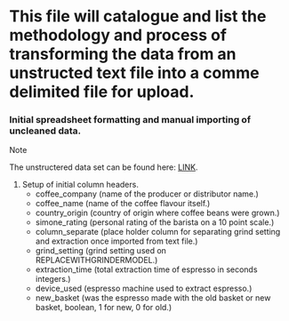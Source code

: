 # This file will catalogue and list the methodology and process of transforming the data from an unstructed text file into a comme delimited file for upload. 

### Initial spreadsheet formatting and manual importing of uncleaned data.
>[!NOTE]
>The unstructered data set can be found here: [LINK](https://github.com/picklenebula/espresso_data/blob/main/coffee.txt).

1. Setup of initial column headers.
   - coffee_company   (name of the producer or distributor name.)
   - coffee_name      (name of the coffee flavour itself.)
   - country_origin   (country of origin where coffee beans were grown.)
   - simone_rating    (personal rating of the barista on a 10 point scale.)
   - column_separate  (place holder column for separating grind setting and extraction once imported from text file.)
   - grind_setting    (grind setting used on REPLACEWITHGRINDERMODEL.)
   - extraction_time  (total extraction time of espresso in seconds integers.)
   - device_used      (espresso machine used to extract espresso.)
   - new_basket       (was the espresso made with the old basket or new basket, boolean, 1 for new, 0 for old.)
     
